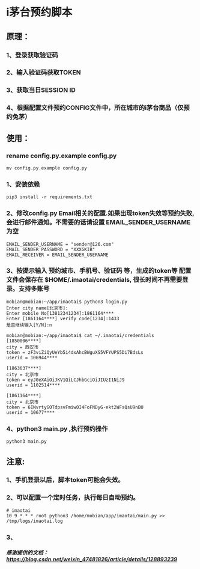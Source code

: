 
# i茅台预约脚本
## 原理：
### 1、登录获取验证码
### 2、输入验证码获取TOKEN
### 3、获取当日SESSION ID
### 4、根据配置文件预约CONFIG文件中，所在城市的i茅台商品（仅预约兔茅）

## 使用：
### rename config.py.example config.py
```shell
mv config.py.example config.py
```
### 1、安装依赖
```shell
pip3 install -r requirements.txt
```
### 2、修改config.py Email相关的配置.如果出现token失效等预约失败,会进行邮件通知。不需要的话请设置 EMAIL_SENDER_USERNAME 为空
```shell
EMAIL_SENDER_USERNAME = "sender@126.com"
EMAIL_SENDER_PASSWORD = "XXXGKIB"
EMAIL_RECEIVER = EMAIL_SENDER_USERNAME
```
### 3、按提示输入 预约城市、手机号、验证码 等，生成的token等 配置文件会保存在 $HOME/.imaotai/credentials, 很长时间不再需要登录。支持多账号
```shell
mobian@mobian:~/app/imaotai$ python3 login.py 
Enter city name[北京市]:
Enter mobile No[13812341234]:1861164****
Enter [1861164****] verify code[1234]:1433
是否继续输入[Y/N]:n
```
```shell
mobian@mobian:~/app/imaotai$ cat ~/.imaotai/credentials 
[1850006****]
city = 西安市
token = zF3viZiQyUeYb5i4dxAhcBWguXS5VFYUPS5Di7BdsLs
userid = 106944****

[1863637****]
city = 北京市
token = eyJ0eXAiOiJKV1QiLCJhbGciOiJIUzI1NiJ9
userid = 1102514****

[1861164****]
city = 北京市
token = 6INvrtyGOTdpsvFmiw0I4FoFNDyG-ekt2WFsQsU9nBU
userid = 10677****
```
### 4、python3 main.py ,执行预约操作
```shell
python3 main.py
```

## 注意:
### 1、手机登录以后，脚本token可能会失效。
### 2、可以配置一个定时任务，执行每日自动预约。 
```shell
# imaotai
10 9 * * * root python3 /home/mobian/app/imaotai/main.py >> /tmp/logs/imaotai.log
```
### 3、


##### 感谢提供的文档：https://blog.csdn.net/weixin_47481826/article/details/128893239
